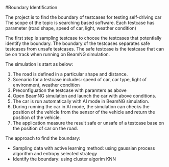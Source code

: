 #Boundary Identification

The project is to find the boundary of testcases for testing self-driving car
The scope of the topic is searching based software.
Each testcase has parameter (road shape, speed of car, light, weather condition)

The first step is sampling testcase to choose the testcases that potentially identify the boundary. 
The boundary of the testcases separates safe testcases from unsafe testcases.
The safe testcase is the testcase that can be on track when running on BeamNG simulation.

The simulation is start as below:
 1. The road is defined in a particular shape and distance.
 2. Scenario for a testcase includes: speed of car, car type, light of environment, weather condition
 3. Preconfiguation the testcase with paramters as above
 4. Open BeamNG simulation and launch the car with above conditions. 
 5. The car is run automatically with AI mode in BeamNG simulation.
 6. During running the car in AI mode, the simulation can checks the position of the vehicle from the sensor of the vehicle and return the position of the vehicle.
 7. The application measure the result safe or unsafe of a testcase base on the position of car on the road.
 
 The approach to find the boundary:
 
 - Sampling data with active learning method: using gaussian process algorithm and entropy selected strategy
 - Identify the boundary: using cluster algorim KNN
 

